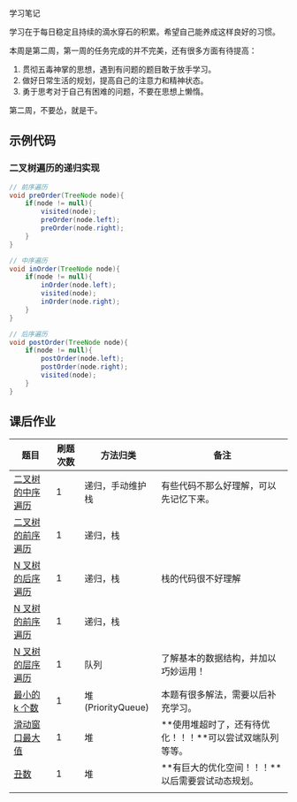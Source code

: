 学习笔记

学习在于每日稳定且持续的滴水穿石的积累。希望自己能养成这样良好的习惯。

本周是第二周，第一周的任务完成的并不完美，还有很多方面有待提高：

1. 贯彻五毒神掌的思想，遇到有问题的题目敢于放手学习。
2. 做好日常生活的规划，提高自己的注意力和精神状态。
3. 勇于思考对于自己有困难的问题，不要在思想上懒惰。

第二周，不要怂，就是干。

## 示例代码

### 二叉树遍历的递归实现

```java
// 前序遍历
void preOrder(TreeNode node){
    if(node != null){
        visited(node);
        preOrder(node.left);
        preOrder(node.right);
    }
}

// 中序遍历
void inOrder(TreeNode node){
    if(node != null){
        inOrder(node.left);
        visited(node);
        inOrder(node.right);
    }
}

// 后序遍历
void postOrder(TreeNode node){
    if(node != null){
        postOrder(node.left);
        postOrder(node.right);
        visited(node);
    }
}
```



## 课后作业

| 题目                                                         | 刷题次数 | 方法归类          | 备注                                                     |
| ------------------------------------------------------------ | -------- | ----------------- | -------------------------------------------------------- |
| [二叉树的中序遍历](https://leetcode-cn.com/problems/binary-tree-inorder-traversal/) | 1        | 递归，手动维护栈  | 有些代码不那么好理解，可以先记忆下来。                   |
| [二叉树的前序遍历](https://leetcode-cn.com/problems/binary-tree-preorder-traversal/) | 1        | 递归，栈          |                                                          |
| [N 叉树的后序遍历](https://leetcode-cn.com/problems/n-ary-tree-postorder-traversal/) | 1        | 递归，栈          | 栈的代码很不好理解                                       |
| [N 叉树的前序遍历](https://leetcode-cn.com/problems/n-ary-tree-preorder-traversal/description/) | 1        | 递归，栈          |                                                          |
| [N 叉树的层序遍历](https://leetcode-cn.com/problems/n-ary-tree-level-order-traversal/) | 1        | 队列              | 了解基本的数据结构，并加以巧妙运用！                     |
| [最小的 k 个数](https://leetcode-cn.com/problems/zui-xiao-de-kge-shu-lcof/) | 1        | 堆(PriorityQueue) | 本题有很多解法，需要以后补充学习。                       |
| [滑动窗口最大值](https://leetcode-cn.com/problems/sliding-window-maximum/) | 1        | 堆                | **使用堆超时了，还有待优化！！！**可以尝试双端队列等等。 |
| [丑数](https://leetcode-cn.com/problems/chou-shu-lcof/)      | 1        | 堆                | **有巨大的优化空间！！！**以后需要尝试动态规划。         |
|                                                              |          |                   |                                                          |


